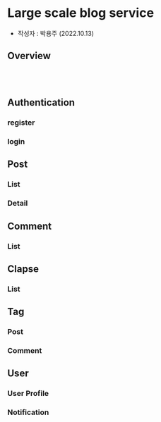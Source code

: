 # Large scale blog service
- 작성자 : 박용주 (2022.10.13)
## Overview
<br></br>

## Authentication
### register
### login

## Post
### List
### Detail
## Comment
### List
## Clapse
### List
## Tag
### Post
### Comment
## User
### User Profile
### Notification
